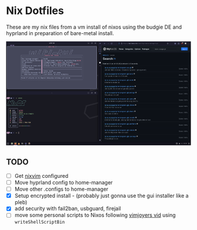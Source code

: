 # Nix Dotfiles

These are my nix files from a vm install of nixos using the budgie DE and hyprland in preparation of bare-metal install.

![screenshot of budgie desktop](./assets/1716420862.png)

## TODO

- [ ] Get [nixvim](https://github.com/nix-community/nixvim) configured
- [ ] Move hyprland config to home-manager
- [ ] Move other .configs to home-manager
- [x] Setup encrypted install - (probably just gonna use the gui installer like a pleb)
- [x] add security with fail2ban, usbguard, firejail
- [ ] move some personal scripts to Nixos following [vimjoyers vid](https://www.youtube.com/watch?v=diIh0P12arA) using `writeShellScriptBin`
